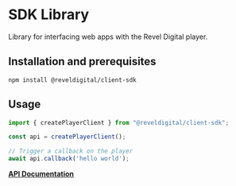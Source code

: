 # SDK Library

Library for interfacing web apps with the Revel Digital player.

## Installation and prerequisites

```
npm install @reveldigital/client-sdk
```

## Usage

```javascript
import { createPlayerClient } from "@reveldigital/client-sdk";

const api = createPlayerClient();

// Trigger a callback on the player
await api.callback('hello world');
```

 [**API Documentation**](https://reveldigital.github.io/reveldigital-client-sdk/)